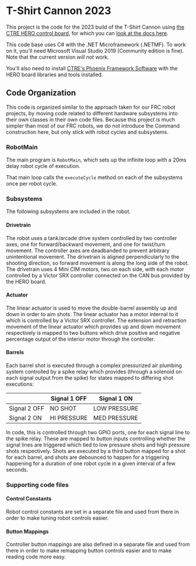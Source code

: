 # T-Shirt Cannon 2023

This project is the code for the 2023 build of the T-Shirt Cannon using
[the CTRE HERO control board](https://store.ctr-electronics.com/hero-development-board/),
for which you can [look at the docs here](https://store.ctr-electronics.com/content/user-manual/HERO%20User%27s%20Guide.pdf).

This code base uses C# with the .NET Microframework (.NETMF). To work on
it, you'll need Microsoft Visual Studio 2019 (Community edition is fine).
Note that the current version _will not_ work.

You'll also need to install
[CTRE's Phoenix Framework Software](https://store.ctr-electronics.com/software/)
with the HERO board libraries and tools installed.

## Code Organization

This code is organized similar to the approach taken for our FRC robot
projects, by moving code related to different hardware subsystems into
their own classes in their own code files. Because this project is much
simpler than most of our FRC robots, we do not introduce the Command
construction here, but only stick with robot cycles and subsystems.

### RobotMain

The main program is `RobotMain`, which sets up the infinite loop with a
20ms delay robot cycle of execution.

That main loop calls the `executeCycle` method on each of the subsystems
once per robot cycle.

### Subsystems

The following subsystems are included in the robot.

#### Drivetrain

The robot uses a tank/arcade drive system controlled by two controller
axes, one for forward/backward movement, and one for twist/turn movement.
The controller axes are deadbanded to prevent arbitrary unintentional
movement. The drivetrain is aligned perpendicularly to the shooting
direction, so forward movement is along the long side of the robot.
The drivetrain uses 4 Mini CIM motors, two on each side, with each motor
controlled by a Victor SRX controller connected on the CAN bus provided
by the HERO board.

#### Actuator

The linear actuator is used to move the double-barrel assembly up and down
in order to aim shots. The linear actuator has a motor internal to it which
is controlled by a Victor SRX controller. The extension and retraction movement
of the linear actuator which provides up and down movement respectively is
mapped to two buttons which drive positive and negative percentage output of
the interior motor through the controller.

#### Barrels

Each barrel shot is executed through a complex pressurized air plumbing system
controlled by a spike relay which provides (through a solenoid on each signal
output from the spike) for states mapped to differing shot executions:

|              | Signal 1 OFF | Signal 1 ON  |
|--------------|--------------|--------------|
| Signal 2 OFF |    NO SHOT   | LOW PRESSURE |
| Signal 2 ON  |  HI PRESSURE | MED PRESSURE |

In code, this is controlled through two GPIO ports, one for each signal line
to the spike relay. These are mapped to button inputs controlling whether the
signal lines are triggered which tied to low pressure shots and high pressure
shots respectively. Shots are executed by a third button mapped for a shot for
each barrel, and shots are debounced to happen for a triggering happening for
a duration of one robot cycle in a given interval of a few seconds.

### Supporting code files

#### Control Constants

Robot control constants are set in a separate file and used from there in order
to make tuning robot controls easier.

#### Button Mappings

Controller button mappings are also defined in a separate file and used from
there in order to make remapping button controls easier and to make reading
code more easy.
